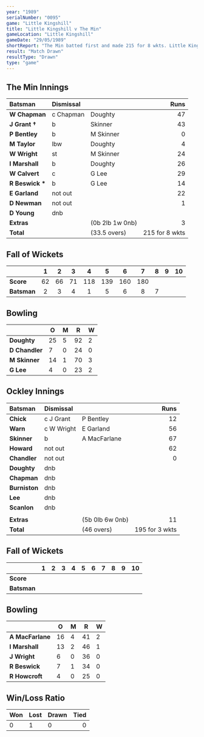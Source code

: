 ```yaml
---
year: "1989"
serialNumber: "0095" 
game: "Little Kingshill"
title: "Little Kingshill v The Min"
gameLocation: "Little Kingshill"
gameDate: "29/05/1989"
shortReport: "The Min batted first and made 215 for 8 wkts. Little Kingshill replied with 161 for 7 wkts"
result: "Match Drawn"
resultType: "Drawn"
type: "game"
---
```


## The Min Innings

| Batsman | Dismissal |  | Runs |
|:---|:---|---|---:|
| **W Chapman** | c Chapman | Doughty | 47 | 
| **J Grant &#8224;** | b | Skinner | 43 | 
| **P Bentley** | b | M Skinner | 0 | 
| **M Taylor** | lbw | Doughty | 4 | 
| **W Wright** | st | M Skinner | 24 | 
| **I Marshall** | b | Doughty | 26 | 
| **W Calvert** | c | G Lee | 29 | 
| **R Beswick &#42;** | b | G Lee | 14 | 
| **E Garland** | not out |  | 22 | 
| **D Newman** | not out |  | 1 | 
| **D Young** | dnb |  |  | 
| **Extras** | | (0b 2lb 1w 0nb) | 3 | 
| **Total** | | (33.5 overs) | 215 for 8 wkts | 

## Fall of Wickets

| | 1 | 2 | 3 | 4 | 5 | 6 | 7 | 8 | 9 | 10 |
|---|:---:|:---:|:---:|:---:|:---:|:---:|:---:|:---:|:---:|:---:|
| **Score** | 62 | 66 | 71 | 118 | 139 | 160 | 180 |  |  |  | 
| **Batsman** | 2 | 3 | 4 | 1 | 5 | 6 | 8 | 7 |  |  | 

## Bowling

| | O | M | R | W |
|---|---|---|---|---|
| **Doughty** | 25 | 5 | 92 | 2 | 
| **D Chandler** | 7 | 0 | 24 | 0 | 
| **M Skinner** | 14 | 1 | 70 | 3 | 
| **G Lee** | 4 | 0 | 23 | 2 | 

## Ockley Innings

| Batsman | Dismissal |  | Runs |
|:---|:---|---|---:|
| **Chick** | c J Grant | P Bentley | 12 | 
| **Warn** | c W Wright | E Garland | 56 | 
| **Skinner** | b | A MacFarlane | 67 | 
| **Howard** | not out |  | 62 | 
| **Chandler** | not out |  | 0 | 
| **Doughty** | dnb |  |  |
| **Chapman** | dnb |  |  | 
| **Burniston** | dnb |  |  |
| **Lee** | dnb |  |  | 
| **Scanlon** | dnb |  |  | 
|  |  |  |  |
| **Extras** | | (5b 0lb 6w 0nb) | 11 | 
| **Total** | | (46 overs) | 195 for 3 wkts | 

## Fall of Wickets

| | 1 | 2 | 3 | 4 | 5 | 6 | 7 | 8 | 9 | 10 |
|---|:---:|:---:|:---:|:---:|:---:|:---:|:---:|:---:|:---:|:---:|
| **Score** |  |  |  |  |  |  |  |  |  |  |
| **Batsman** |  |  |  |  |  |  |  |  |  |  |

## Bowling

| | O | M | R | W |
|---|---|---|---|---|
| **A MacFarlane** | 16 | 4 | 41 | 2 | 
| **I Marshall** | 13 | 2 | 46 | 1 | 
| **J Wright** | 6 | 0 | 36 | 0 | 
| **R Beswick** | 7 | 1 | 34 | 0 | 
| **R Howcroft** | 4 | 0 | 25 | 0 |

## Win/Loss Ratio

| Won | Lost | Drawn | Tied |
|:---|:---|:---|---:|
| 0 | 1 | 0 | 0 |